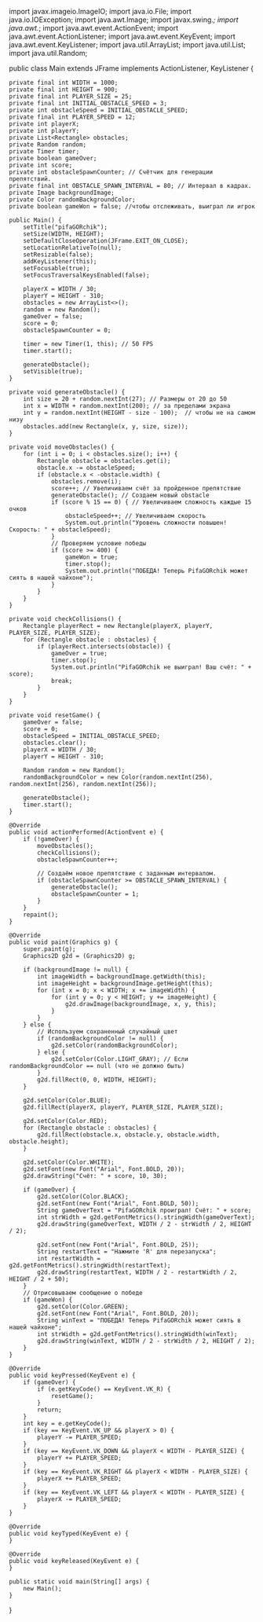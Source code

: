 import javax.imageio.ImageIO;
import java.io.File;
import java.io.IOException;
import java.awt.Image;
import javax.swing.*;
import java.awt.*;
import java.awt.event.ActionEvent;
import java.awt.event.ActionListener;
import java.awt.event.KeyEvent;
import java.awt.event.KeyListener;
import java.util.ArrayList;
import java.util.List;
import java.util.Random;

public class Main extends JFrame implements ActionListener, KeyListener {

    private final int WIDTH = 1000;
    private final int HEIGHT = 900;
    private final int PLAYER_SIZE = 25;
    private final int INITIAL_OBSTACLE_SPEED = 3;
    private int obstacleSpeed = INITIAL_OBSTACLE_SPEED;
    private final int PLAYER_SPEED = 12;
    private int playerX;
    private int playerY;
    private List<Rectangle> obstacles;
    private Random random;
    private Timer timer;
    private boolean gameOver;
    private int score;
    private int obstacleSpawnCounter; // Счётчик для генерации препятствий.
    private final int OBSTACLE_SPAWN_INTERVAL = 80; // Интервал в кадрах.
    private Image backgroundImage;
    private Color randomBackgroundColor;
    private boolean gameWon = false; //чтобы отслеживать, выиграл ли игрок

    public Main() {
        setTitle("pifaGORchik");
        setSize(WIDTH, HEIGHT);
        setDefaultCloseOperation(JFrame.EXIT_ON_CLOSE);
        setLocationRelativeTo(null);
        setResizable(false);
        addKeyListener(this);
        setFocusable(true);
        setFocusTraversalKeysEnabled(false);

        playerX = WIDTH / 30;
        playerY = HEIGHT - 310;
        obstacles = new ArrayList<>();
        random = new Random();
        gameOver = false;
        score = 0;
        obstacleSpawnCounter = 0;

        timer = new Timer(1, this); // 50 FPS
        timer.start();

        generateObstacle();
        setVisible(true);
    }

    private void generateObstacle() {
        int size = 20 + random.nextInt(27); // Размеры от 20 до 50
        int x = WIDTH + random.nextInt(200); // за пределами экрана
        int y = random.nextInt(HEIGHT - size - 100);  // чтобы не на самом низу
        obstacles.add(new Rectangle(x, y, size, size));
    }

    private void moveObstacles() {
        for (int i = 0; i < obstacles.size(); i++) {
            Rectangle obstacle = obstacles.get(i);
            obstacle.x -= obstacleSpeed;
            if (obstacle.x < -obstacle.width) {
                obstacles.remove(i);
                score++; // Увеличиваем счёт за пройденное препятствие
                generateObstacle(); // Создаем новый obstacle
                if (score % 15 == 0) { // Увеличиваем сложность каждые 15 очков
                    obstacleSpeed++; // Увеличиваем скорость
                    System.out.println("Уровень сложности повышен! Скорость: " + obstacleSpeed);
                }
                // Проверяем условие победы
                if (score >= 400) {
                    gameWon = true;
                    timer.stop();
                    System.out.println("ПОБЕДА! Теперь PifaGORchik может сиять в нашей чайхоне");
                }
            }
        }
    }

    private void checkCollisions() {
        Rectangle playerRect = new Rectangle(playerX, playerY, PLAYER_SIZE, PLAYER_SIZE);
        for (Rectangle obstacle : obstacles) {
            if (playerRect.intersects(obstacle)) {
                gameOver = true;
                timer.stop();
                System.out.println("PifaGORchik не выиграл! Ваш счёт: " + score);
                break;
            }
        }
    }

    private void resetGame() {
        gameOver = false;
        score = 0;
        obstacleSpeed = INITIAL_OBSTACLE_SPEED;
        obstacles.clear();
        playerX = WIDTH / 30;
        playerY = HEIGHT - 310;

        Random random = new Random();
        randomBackgroundColor = new Color(random.nextInt(256), random.nextInt(256), random.nextInt(256));

        generateObstacle();
        timer.start();
    }

    @Override
    public void actionPerformed(ActionEvent e) {
        if (!gameOver) {
            moveObstacles();
            checkCollisions();
            obstacleSpawnCounter++;

            // Создаём новое препятствие с заданным интервалом.
            if (obstacleSpawnCounter >= OBSTACLE_SPAWN_INTERVAL) {
                generateObstacle();
                obstacleSpawnCounter = 1;
            }
        }
        repaint();
    }

    @Override
    public void paint(Graphics g) {
        super.paint(g);
        Graphics2D g2d = (Graphics2D) g;

        if (backgroundImage != null) {
            int imageWidth = backgroundImage.getWidth(this);
            int imageHeight = backgroundImage.getHeight(this);
            for (int x = 0; x < WIDTH; x += imageWidth) {
                for (int y = 0; y < HEIGHT; y += imageHeight) {
                    g2d.drawImage(backgroundImage, x, y, this);
                }
            }
        } else {
            // Используем сохраненный случайный цвет
            if (randomBackgroundColor != null) {
                g2d.setColor(randomBackgroundColor);
            } else {
                g2d.setColor(Color.LIGHT_GRAY); // Если randomBackgroundColor == null (что не должно быть)
            }
            g2d.fillRect(0, 0, WIDTH, HEIGHT);
        }

        g2d.setColor(Color.BLUE);
        g2d.fillRect(playerX, playerY, PLAYER_SIZE, PLAYER_SIZE);

        g2d.setColor(Color.RED);
        for (Rectangle obstacle : obstacles) {
            g2d.fillRect(obstacle.x, obstacle.y, obstacle.width, obstacle.height);
        }

        g2d.setColor(Color.WHITE);
        g2d.setFont(new Font("Arial", Font.BOLD, 20));
        g2d.drawString("Счёт: " + score, 10, 30);

        if (gameOver) {
            g2d.setColor(Color.BLACK);
            g2d.setFont(new Font("Arial", Font.BOLD, 50));
            String gameOverText = "PifaGORchik проиграл! Счёт: " + score;
            int strWidth = g2d.getFontMetrics().stringWidth(gameOverText);
            g2d.drawString(gameOverText, WIDTH / 2 - strWidth / 2, HEIGHT / 2);

            g2d.setFont(new Font("Arial", Font.BOLD, 25));
            String restartText = "Нажмите 'R' для перезапуска";
            int restartWidth = g2d.getFontMetrics().stringWidth(restartText);
            g2d.drawString(restartText, WIDTH / 2 - restartWidth / 2, HEIGHT / 2 + 50);
        }
        // Отрисовываем сообщение о победе
        if (gameWon) {
            g2d.setColor(Color.GREEN);
            g2d.setFont(new Font("Arial", Font.BOLD, 20));
            String winText = "ПОБЕДА! Теперь PifaGORchik может сиять в нашей чайхоне";
            int strWidth = g2d.getFontMetrics().stringWidth(winText);
            g2d.drawString(winText, WIDTH / 2 - strWidth / 2, HEIGHT / 2);
        }
    }

    @Override
    public void keyPressed(KeyEvent e) {
        if (gameOver) {
            if (e.getKeyCode() == KeyEvent.VK_R) {
                resetGame();
            }
            return;
        }
        int key = e.getKeyCode();
        if (key == KeyEvent.VK_UP && playerX > 0) {
            playerY -= PLAYER_SPEED;
        }
        if (key == KeyEvent.VK_DOWN && playerX < WIDTH - PLAYER_SIZE) {
            playerY += PLAYER_SPEED;
        }
        if (key == KeyEvent.VK_RIGHT && playerX < WIDTH - PLAYER_SIZE) {
            playerX += PLAYER_SPEED;
        }
        if (key == KeyEvent.VK_LEFT && playerX < WIDTH - PLAYER_SIZE) {
            playerX -= PLAYER_SPEED;
        }
    }

    @Override
    public void keyTyped(KeyEvent e) {
    }

    @Override
    public void keyReleased(KeyEvent e) {
    }

    public static void main(String[] args) {
        new Main();
    }
}

<!---
Kykymbir/Kykymbir is a ✨ special ✨ repository because its `README.md` (this file) appears on your GitHub profile.
You can click the Preview link to take a look at your changes.
--->
